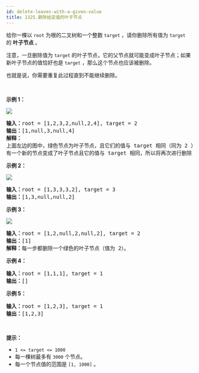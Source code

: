 ```yaml
---
id: delete-leaves-with-a-given-value
title: 1325.删除给定值的叶子节点
---
```

给你一棵以 <code>root</code> 为根的二叉树和一个整数 <code>target</code> ，请你删除所有值为 <code>target</code> 的 **叶子节点** 。

注意，一旦删除值为 <code>target</code> 的叶子节点，它的父节点就可能变成叶子节点；如果新叶子节点的值恰好也是 <code>target</code> ，那么这个节点也应该被删除。

也就是说，你需要重复此过程直到不能继续删除。

 

**示例 1：**

**![](https://assets.leetcode-cn.com/aliyun-lc-upload/uploads/2020/01/16/sample_1_1684.png)**


<pre><strong>输入：</strong>root = [1,2,3,2,null,2,4], target = 2<br/><strong>输出：</strong>[1,null,3,null,4]<br/><strong>解释：<br/></strong>上面左边的图中，绿色节点为叶子节点，且它们的值与 target 相同（同为 2 ），它们会被删除，得到中间的图。<br/>有一个新的节点变成了叶子节点且它的值与 target 相同，所以将再次进行删除，从而得到最右边的图。<br/></pre>

**示例 2：**

**![](https://assets.leetcode-cn.com/aliyun-lc-upload/uploads/2020/01/16/sample_2_1684.png)**


<pre><strong>输入：</strong>root = [1,3,3,3,2], target = 3<br/><strong>输出：</strong>[1,3,null,null,2]<br/></pre>

**示例 3：**

**![](https://assets.leetcode-cn.com/aliyun-lc-upload/uploads/2020/01/16/sample_3_1684.png)**


<pre><strong>输入：</strong>root = [1,2,null,2,null,2], target = 2<br/><strong>输出：</strong>[1]<br/><strong>解释：</strong>每一步都删除一个绿色的叶子节点（值为 2）。</pre>

**示例 4：**


<pre><strong>输入：</strong>root = [1,1,1], target = 1<br/><strong>输出：</strong>[]<br/></pre>

**示例 5：**


<pre><strong>输入：</strong>root = [1,2,3], target = 1<br/><strong>输出：</strong>[1,2,3]<br/></pre>

 

**提示：**


- <code>1 &lt;= target &lt;= 1000</code>
- 每一棵树最多有 <code>3000</code> 个节点。
- 每一个节点值的范围是 <code>[1, 1000]</code> 。
